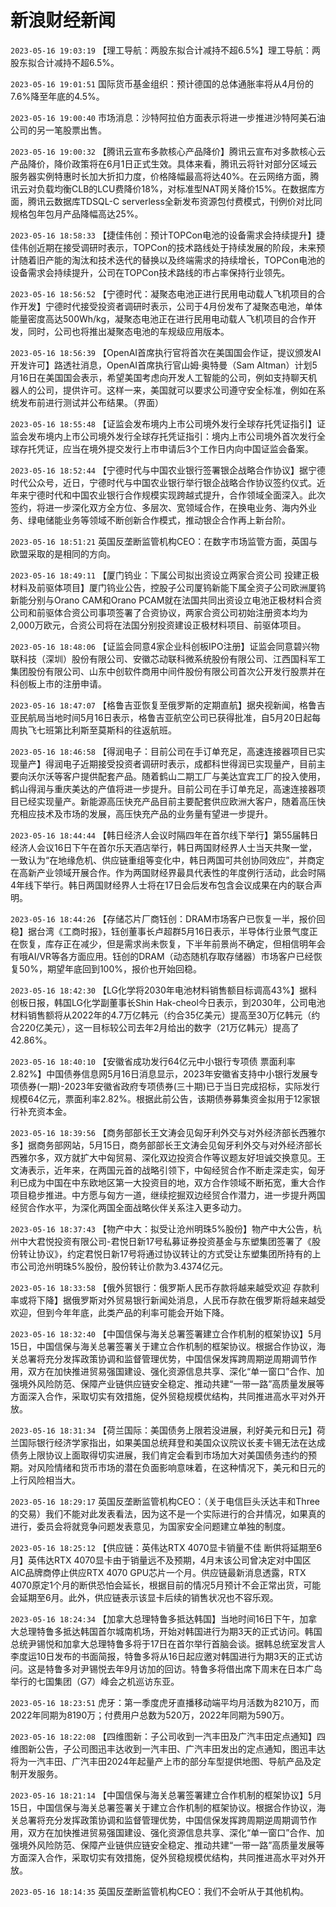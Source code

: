 # 新浪财经新闻
`2023-05-16 19:03:19` 【理工导航：两股东拟合计减持不超6.5%】理工导航：两股东拟合计减持不超6.5%。

`2023-05-16 19:01:51` 国际货币基金组织：预计德国的总体通胀率将从4月份的7.6%降至年底的4.5%。

`2023-05-16 19:00:40` 市场消息：沙特阿拉伯方面表示将进一步推进沙特阿美石油公司的另一笔股票出售。

`2023-05-16 19:00:32` 【腾讯云宣布多款核心产品降价】腾讯云宣布对多款核心云产品降价，降价政策将在6月1日正式生效。具体来看，腾讯云将针对部分区域云服务器实例特惠时长加大折扣力度，价格降幅最高将达40%。在云网络方面，腾讯云对负载均衡CLB的LCU费降价18%，对标准型NAT网关降价15%。在数据库方面，腾讯云数据库TDSQL-C serverless全新发布资源包付费模式，刊例价对比同规格包年包月产品降幅高达25%。

`2023-05-16 18:58:33` 【捷佳伟创：预计TOPCon电池的设备需求会持续提升】捷佳伟创近期在接受调研时表示，TOPCon的技术路线处于持续发展的阶段，未来预计随着旧产能的淘汰和技术迭代的替换以及终端需求的持续增长，TOPCon电池的设备需求会持续提升，公司在TOPCon技术路线的市占率保持行业领先。

`2023-05-16 18:56:52` 【宁德时代：凝聚态电池正进行民用电动载人飞机项目的合作开发】宁德时代接受投资者调研时表示，公司于4月份发布了凝聚态电池，单体能量密度高达500Wh/kg，凝聚态电池正在进行民用电动载人飞机项目的合作开发，同时，公司也将推出凝聚态电池的车规级应用版本。

`2023-05-16 18:56:39` 【OpenAI首席执行官将首次在美国国会作证，提议颁发AI开发许可】路透社消息，OpenAI首席执行官山姆·奥特曼（Sam Altman）计划5月16日在美国国会表示，希望美国考虑向开发人工智能的公司，例如支持聊天机器人的公司，提供许可。这样一来，美国就可以要求公司遵守安全标准，例如在系统发布前进行测试并公布结果。（界面）

`2023-05-16 18:55:48` 【证监会发布境内上市公司境外发行全球存托凭证指引】证监会发布境内上市公司境外发行全球存托凭证指引：境内上市公司境外首次发行全球存托凭证，应当在境外提交发行上市申请后3个工作日内向中国证监会备案。

`2023-05-16 18:52:44` 【宁德时代与中国农业银行签署银企战略合作协议】据宁德时代公众号，近日，宁德时代与中国农业银行举行银企战略合作协议签约仪式。近年来宁德时代和中国农业银行合作规模实现跨越式提升，合作领域全面深入。此次签约，将进一步深化双方全方位、多层次、宽领域合作，在换电业务、海内外业务、绿电储能业务等领域不断创新合作模式，推动银企合作再上新台阶。

`2023-05-16 18:51:21` 英国反垄断监管机构CEO：在数字市场监管方面，英国与欧盟采取的是相同的方向。

`2023-05-16 18:49:11` 【厦门钨业：下属公司拟出资设立两家合资公司 投建正极材料及前驱体项目】厦门钨业公告，控股子公司厦钨新能下属全资子公司欧洲厦钨新能分别与Orano CAM和Orano PCAM就在法国共同出资设立电池正极材料合资公司和前驱体合资公司事项签署了合资协议，两家合资公司初始注册资本均为2,000万欧元，合资公司将在法国分别投资建设正极材料项目、前驱体项目。

`2023-05-16 18:48:06` 【证监会同意4家企业科创板IPO注册】证监会同意碧兴物联科技（深圳）股份有限公司、安徽芯动联科微系统股份有限公司、江西国科军工集团股份有限公司、山东中创软件商用中间件股份有限公司首次公开发行股票并在科创板上市的注册申请。

`2023-05-16 18:47:07` 【格鲁吉亚恢复至俄罗斯的定期直航】据央视新闻，格鲁吉亚民航局当地时间5月16日表示，格鲁吉亚航空公司已获得批准，自5月20日起每周执飞七班第比利斯至莫斯科的往返航班。

`2023-05-16 18:46:58` 【得润电子：目前公司在手订单充足，高速连接器项目已实现量产】得润电子近期接受投资者调研时表示，成都科世得润已实现量产，目前主要向沃尔沃等客户提供配套产品。随着鹤山二期工厂与美达宜宾工厂的投入使用，鹤山得润与重庆美达的产值将进一步提升。目前公司在手订单充足，高速连接器项目已经实现量产。新能源高压快充产品目前主要配套供应欧洲大客户，随着高压快充相应技术及市场的发展，高压快充产品的业务量有望进一步提升。

`2023-05-16 18:44:44` 【韩日经济人会议时隔四年在首尔线下举行】第55届韩日经济人会议16日下午在首尔乐天酒店举行，韩日两国财经界人士当天共聚一堂，一致认为“在地缘危机、供应链重组等变化中，韩日两国可共创协同效应”，并商定在高新产业领域开展合作。作为两国财经界最具代表性的年度例行活动，此会时隔4年线下举行。韩日两国财经界人士将在17日会后发布包含会议成果在内的联合声明。

`2023-05-16 18:44:26` 【存储芯片厂商钰创：DRAM市场客户已恢复一半，报价回稳】据台湾《工商时报》，钰创董事长卢超群5月16日表示，半导体行业景气度正在恢复，库存正在减少，但是需求尚未恢复，下半年前景尚不确定，但相信明年会有哦AI/VR等各方面应用。钰创的DRAM（动态随机存取存储器）市场客户已经恢复50%，期望年底回到100%，报价也开始回稳。

`2023-05-16 18:42:30` 【LG化学将2030年电池材料销售额目标调高43%】据科创板日报，韩国LG化学副董事长Shin Hak-cheol今日表示，到2030年，公司电池材料销售额将从2022年的4.7万亿韩元（约合35亿美元）提高至30万亿韩元（约合220亿美元），这一目标较公司去年2月给出的数字（21万亿韩元）提高了42.86%。

`2023-05-16 18:40:10` 【安徽省成功发行64亿元中小银行专项债 票面利率2.82%】中国债券信息网5月16日消息显示，2023年安徽省支持中小银行发展专项债券(一期)-2023年安徽省政府专项债券(三十期)已于当日完成招标，实际发行规模64亿元，票面利率2.82%。根据此前公告，该期债券募集资金拟用于12家银行补充资本金。

`2023-05-16 18:39:56` 【商务部部长王文涛会见匈牙利外交与对外经济部长西雅尔多】据商务部网站，5月15日，商务部部长王文涛会见匈牙利外交与对外经济部长西雅尔多，双方就扩大中匈贸易、深化双边投资合作等议题友好坦诚交换意见。王文涛表示，近年来，在两国元首的战略引领下，中匈经贸合作不断走深走实，匈牙利已成为中国在中东欧地区第一大投资目的地，双方合作领域不断拓宽，重大合作项目稳步推进。中方愿与匈方一道，继续挖掘双边经贸合作潜力，进一步提升两国经贸合作水平，为深化两国全面战略伙伴关系注入更多动力。

`2023-05-16 18:37:43` 【物产中大：拟受让沧州明珠5%股份】物产中大公告，杭州中大君悦投资有限公司-君悦日新17号私募证券投资基金与东塑集团签署了《股份转让协议》，约定君悦日新17号将通过协议转让的方式受让东塑集团所持有的上市公司沧州明珠5%股份，股份转让价款为3.4374亿元。

`2023-05-16 18:33:58` 【俄外贸银行：俄罗斯人民币存款将越来越受欢迎 存款利率或将下降】据俄罗斯对外贸易银行新闻处消息，人民币存款在俄罗斯将越来越受欢迎，但到今年年底，此类产品的利率可能会开始下降。

`2023-05-16 18:32:40` 【中国信保与海关总署签署建立合作机制的框架协议】5月15日，中国信保与海关总署签署关于建立合作机制的框架协议。根据合作协议，海关总署将充分发挥政策协调和监督管理优势，中国信保发挥跨周期逆周期调节作用，双方在加快推进贸易强国建设、强化资源信息共享、深化“单一窗口”合作、加强境外风险防范、保障产业链供应链安全稳定、推动共建“一带一路”高质量发展等方面深入合作，采取切实有效措施，促外贸稳规模优结构，共同推进高水平对外开放。

`2023-05-16 18:31:34` 【荷兰国际：美国债务上限若没进展，利好美元和日元】荷兰国际银行经济学家指出，如果美国总统拜登和美国众议院议长麦卡锡无法在达成债务上限协议上面取得切实进展，我们肯定会看到市场加大对美国债务违约的预期。对风险情绪和货币市场的潜在负面影响意味着，在这种情况下，美元和日元的上行风险相当大。

`2023-05-16 18:29:17` 英国反垄断监管机构CEO：（关于电信巨头沃达丰和Three的交易）我们不能对此发表看法，因为这不是一个实际进行的合并情况，如果真的进行，委员会将就竞争问题发表意见，为国家安全问题建立单独的制度。

`2023-05-16 18:25:12`   【供应链：英伟达RTX 4070显卡销量不佳 断供将延期至6月】英伟达RTX 4070显卡由于销量远不及预期，4月末该公司曾决定对中国区AIC品牌商停止供应RTX 4070 GPU芯片一个月。供应链最新消息透露，RTX 4070原定1个月的断供恐怕会延长，根据目前的情况5月预计不会正常出货，可能会延期至6月。此外，供应链表示该显卡后续的销售状况也不容乐观。

`2023-05-16 18:24:34` 【加拿大总理特鲁多抵达韩国】当地时间16日下午，加拿大总理特鲁多抵达韩国首尔城南机场，开始对韩国进行为期3天的正式访问。韩国总统尹锡悦和加拿大总理特鲁多将于17日在首尔举行首脑会谈。据韩总统室发言人李度运10日发布的书面简报，特鲁多将从16日起应邀对韩国进行为期3天的正式访问。这是特鲁多对尹锡悦去年9月访加的回访。特鲁多将借出席下周末在日本广岛举行的七国集团（G7）峰会之机巡访东亚。

`2023-05-16 18:23:51` 虎牙：第一季度虎牙直播移动端平均月活数为8210万，而2022年同期为8190万；付费用户总数为520万，2022年同期为590万。

`2023-05-16 18:22:08`   【四维图新：子公司收到一汽丰田及广汽丰田定点通知】四维图新公告，子公司图迅丰达收到一汽丰田、广汽丰田发出的定点通知，图迅丰达将为一汽丰田、广汽丰田2024年起量产上市的部分车型提供地图、导航产品及定制开发服务。

`2023-05-16 18:21:14` 【中国信保与海关总署签署建立合作机制的框架协议】5月15日，中国信保与海关总署签署关于建立合作机制的框架协议。根据合作协议，海关总署将充分发挥政策协调和监督管理优势，中国信保发挥跨周期逆周期调节作用，双方在加快推进贸易强国建设、强化资源信息共享、深化“单一窗口”合作、加强境外风险防范、保障产业链供应链安全稳定、推动共建“一带一路”高质量发展等方面深入合作，采取切实有效措施，促外贸稳规模优结构，共同推进高水平对外开放。

`2023-05-16 18:14:35` 英国反垄断监管机构CEO：我们不会听从于其他机构。

